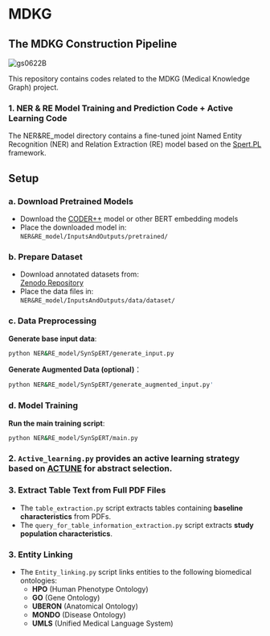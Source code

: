 # MDKG
## The MDKG Construction Pipeline

![gs0622B](https://github.com/user-attachments/assets/b4b94e2b-cf76-4751-a474-a5f9d9f32529)

This repository contains codes related to the MDKG (Medical Knowledge Graph) project.

### 1. NER & RE Model Training and Prediction Code + Active Learning Code

The NER&RE_model directory contains a fine-tuned joint Named Entity Recognition (NER) and Relation Extraction (RE) model based on the [Spert.PL](https://github.com/your-repo/spert.pl) framework.

## Setup

### a. Download Pretrained Models
- Download the [CODER++](https://huggingface.co/GanjinZero/coder_eng_pp) model or other BERT embedding models
- Place the downloaded model in:  
  `NER&RE_model/InputsAndOutputs/pretrained/`

### b. Prepare Dataset
- Download annotated datasets from:  
  [Zenodo Repository](https://zenodo.org/records/10960357)
- Place the data files in:  
  `NER&RE_model/InputsAndOutputs/data/dataset/`

### c. Data Preprocessing
   ​**Generate base input data**:
   ```bash
   python NER&RE_model/SynSpERT/generate_input.py
  ```
  **Generate Augmented Data (optional)**：
  ```bash
  python NER&RE_model/SynSpERT/generate_augmented_input.py'
  ```

### d. Model Training
   **Run the main training script**:
   ```bash
   python NER&RE_model/SynSpERT/main.py
   ```

### 2. `Active_learning.py` provides an active learning strategy based on [ACTUNE](https://github.com/your-repo/actune) for abstract selection.

### 3. Extract Table Text from Full PDF Files

- The `table_extraction.py` script extracts tables containing **baseline characteristics** from PDFs.
- The `query_for_table_information_extraction.py` script extracts **study population characteristics**.

### 3. Entity Linking

- The `Entity_linking.py` script links entities to the following biomedical ontologies:
  - **HPO** (Human Phenotype Ontology)
  - **GO** (Gene Ontology)
  - **UBERON** (Anatomical Ontology)
  - **MONDO** (Disease Ontology)
  - **UMLS** (Unified Medical Language System)



